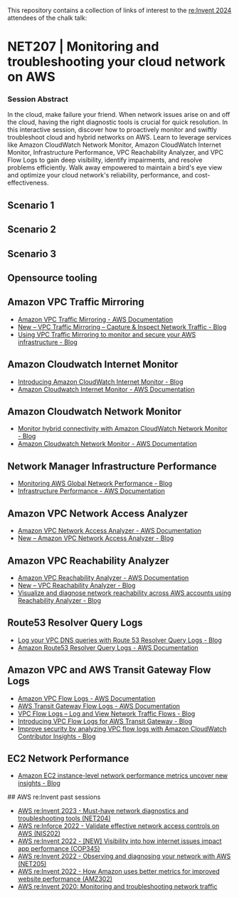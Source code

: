 This repository contains a collection of links of interest to the [re:Invent 2024](https://reinvent.awsevents.com/) attendees of the chalk talk:

# NET207 | Monitoring and troubleshooting your cloud network on AWS

### Session Abstract

In the cloud, make failure your friend. When network issues arise on and
off the cloud, having the right diagnostic tools is crucial for quick
resolution. In this interactive session, discover how to proactively
monitor and swiftly troubleshoot cloud and hybrid networks on AWS. Learn
to leverage services like Amazon CloudWatch Network Monitor, Amazon
CloudWatch Internet Monitor, Infrastructure Performance, VPC
Reachability Analyzer, and VPC Flow Logs to gain deep visibility,
identify impairments, and resolve problems efficiently. Walk away
empowered to maintain a bird's eye view and optimize your cloud
network's reliability, performance, and cost-effectiveness.

## Scenario 1


## Scenario 2


## Scenario 3


## Opensource tooling

## Amazon VPC Traffic Mirroring
- [Amazon VPC Traffic Mirroring - AWS Documentation](https://docs.aws.amazon.com/vpc/latest/mirroring/what-is-traffic-mirroring.html)
- [New – VPC Traffic Mirroring – Capture & Inspect Network Traffic - Blog](https://aws.amazon.com/blogs/aws/new-vpc-traffic-mirroring/)
- [Using VPC Traffic Mirroring to monitor and secure your AWS infrastructure - Blog](https://aws.amazon.com/blogs/networking-and-content-delivery/using-vpc-traffic-mirroring-to-monitor-and-secure-your-aws-infrastructure/)

## Amazon Cloudwatch Internet Monitor
- [Introducing Amazon CloudWatch Internet Monitor - Blog](https://aws.amazon.com/blogs/networking-and-content-delivery/introducing-amazon-cloudwatch-internet-monitor/)
- [Amazon Cloudwatch Internet Monitor - AWS Documentation](https://docs.aws.amazon.com/AmazonCloudWatch/latest/monitoring/CloudWatch-InternetMonitor.html)

## Amazon Cloudwatch Network Monitor
- [Monitor hybrid connectivity with Amazon CloudWatch Network Monitor - Blog](https://aws.amazon.com/blogs/networking-and-content-delivery/monitor-hybrid-connectivity-with-amazon-cloudwatch-network-monitor/)
- [Amazon Cloudwatch Network Monitor - AWS Documentation](https://docs.aws.amazon.com/AmazonCloudWatch/latest/monitoring/what-is-network-monitor.html)

## Network Manager Infrastructure Performance
- [Monitoring AWS Global Network Performance - Blog](https://aws.amazon.com/blogs/networking-and-content-delivery/monitoring-aws-global-network-performance/)
- [Infrastructure Performance - AWS Documentation](https://docs.aws.amazon.com/network-manager/latest/infrastructure-performance/what-is-nmip.html)

## Amazon VPC Network Access Analyzer
- [Amazon VPC Network Access Analyzer - AWS Documentation](https://docs.aws.amazon.com/vpc/latest/network-access-analyzer/what-is-network-access-analyzer.html)
- [New – Amazon VPC Network Access Analyzer - Blog](https://aws.amazon.com/blogs/aws/new-amazon-vpc-network-access-analyzer/)

## Amazon VPC Reachability Analyzer
- [Amazon VPC Reachability Analyzer - AWS Documentation](https://docs.aws.amazon.com/vpc/latest/reachability/what-is-reachability-analyzer.html)
- [New – VPC Reachability Analyzer - Blog](https://aws.amazon.com/blogs/aws/new-vpc-insights-analyzes-reachability-and-visibility-in-vpcs/)
- [Visualize and diagnose network reachability across AWS accounts using Reachability Analyzer - Blog](https://aws.amazon.com/blogs/networking-and-content-delivery/visualize-and-diagnose-network-reachability-across-aws-accounts-using-reachability-analyzer/)

## Route53 Resolver Query Logs
- [Log your VPC DNS queries with Route 53 Resolver Query Logs - Blog](https://aws.amazon.com/blogs/aws/log-your-vpc-dns-queries-with-route-53-resolver-query-logs/)
- [Amazon Route53 Resolver Query Logs - AWS Documentation](https://docs.aws.amazon.com/Route53/latest/DeveloperGuide/resolver-query-logs.html)

## Amazon VPC and AWS Transit Gateway Flow Logs
- [Amazon VPC Flow Logs - AWS Documentation](https://docs.aws.amazon.com/vpc/latest/userguide/flow-logs.html)
- [AWS Transit Gateway Flow Logs - AWS Documentation](https://docs.aws.amazon.com/vpc/latest/tgw/tgw-flow-logs.html)
- [VPC Flow Logs – Log and View Network Traffic Flows - Blog](https://aws.amazon.com/blogs/aws/vpc-flow-logs-log-and-view-network-traffic-flows/)
- [Introducing VPC Flow Logs for AWS Transit Gateway - Blog](https://aws.amazon.com/blogs/networking-and-content-delivery/introducing-vpc-flow-logs-for-aws-transit-gateway/)
- [Improve security by analyzing VPC flow logs with Amazon CloudWatch Contributor Insights - Blog](https://aws.amazon.com/blogs/mt/improve-security-by-analyzing-vpc-flow-logs-with-amazon-cloudwatch-contributor-insights/)

## EC2 Network Performance 
- [Amazon EC2 instance-level network performance metrics uncover new insights - Blog](https://aws.amazon.com/blogs/networking-and-content-delivery/amazon-ec2-instance-level-network-performance-metrics-uncover-new-insights/)






## AWS re:Invent past sessions
- [AWS re:Invent 2023 - Must-have network diagnostics and troubleshooting tools (NET204)](https://www.youtube.com/watch?v=bFgzkNU5P24)
- [AWS re:Inforce 2022 - Validate effective network access controls on AWS (NIS202)](https://www.youtube.com/watch?v=aN2P2zeQek0)
- [AWS re:Invent 2022 - [NEW] Visibility into how internet issues impact app performance (COP345)](https://youtu.be/Kuc_SG_aBgQ)
- [AWS re:Invent 2022 - Observing and diagnosing your network with AWS (NET205)](https://youtu.be/80z1U1MCRiU)
- [AWS re:Invent 2022 - How Amazon uses better metrics for improved website performance (AMZ302)](https://www.youtube.com/watch?v=_uaaCiyJCFA)
- [AWS re:Invent 2020: Monitoring and troubleshooting network traffic](https://youtu.be/Ed09ReWRQXc)